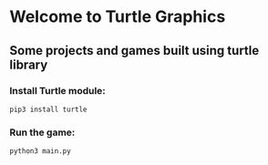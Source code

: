 # Welcome to Turtle Graphics

## Some projects and games built using turtle library


### Install Turtle module:

`pip3 install turtle`

### Run the game:

`python3 main.py`
